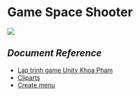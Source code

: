 # **Game Space Shooter**  
![](https://lh4.googleusercontent.com/GBCVmflokOthe8tFbQizvf8nXFYmDzUhzYSWN9-UlJ-1xsvZEZVWo9_r0_huyFxiXO9O9iWJQmwvF4v8_6LpGfp0M5y4OpWjNaWM1TPy8QVIfRVCH0c=w371)
## *Document Reference*
* [Lap trinh game Unity Khoa Pham](https://www.youtube.com/watch?v=qHxjVmmCOKY&index=7&list=PLzrVYRai0riTSuqroXJk4E6Vs1W3njjo0)
* [Cliparts](http://cliparts.co/)
* [Create menu](https://www.youtube.com/watch?v=WSlfgmXIuTU)
